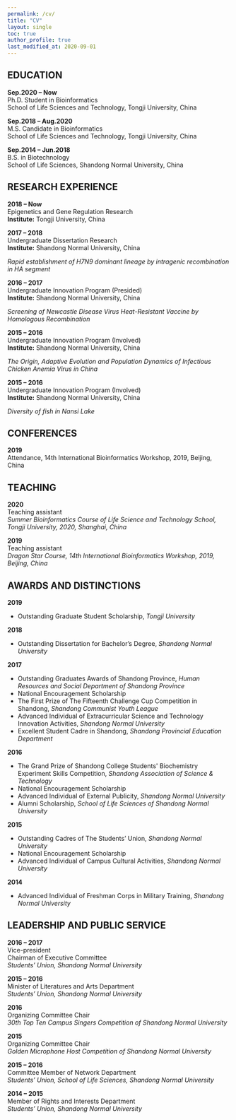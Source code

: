 ```yaml
---
permalink: /cv/
title: "CV"
layout: single
toc: true
author_profile: true
last_modified_at: 2020-09-01
---
```


## EDUCATION

**Sep.2020 – Now**  
Ph.D. Student in Bioinformatics  
School of Life Sciences and Technology, Tongji University, China  
<!-- **Advisors:** Dr. Xiaole Shirley Liu & Dr. Chenfei Wang & Dr. Xiaoyan Zhang   -->

**Sep.2018 – Aug.2020**  
M.S. Candidate in Bioinformatics  
School of Life Sciences and Technology, Tongji University, China  
<!-- **Advisors:** Dr. Zhiping Weng & Dr. Xiaole Shirley Liu & Dr. Xiaoyan Zhang   -->

**Sep.2014 – Jun.2018**  
B.S. in Biotechnology  
School of Life Sciences, Shandong Normal University, China  
<!-- **Advisor:** Dr. Chengqiang He   -->

## RESEARCH EXPERIENCE

**2018 – Now**  
Epigenetics and Gene Regulation Research  
**Institute:** Tongji University, China  
<!-- **Advisor:** Dr. Xiaole Shirley Liu & Dr. Chenfei Wang  -->

**2017 – 2018**  
Undergraduate Dissertation Research  
**Institute:** Shandong Normal University, China  
<!-- **Advisor:** Dr. Chengqiang He   -->
*Rapid establishment of H7N9 dominant lineage by intragenic recombination in HA segment*  

**2016 – 2017**  
Undergraduate Innovation Program (Presided)  
**Institute:** Shandong Normal University, China  
<!-- **Advisor:** Dr. Chengqiang He -->
*Screening of Newcastle Disease Virus Heat-Resistant Vaccine by Homologous Recombination*

**2015 – 2016**  
Undergraduate Innovation Program (Involved)  
**Institute:** Shandong Normal University, China  
<!-- **Advisor:** Dr. Chengqiang He -->
*The Origin, Adaptive Evolution and Population Dynamics of Infectious Chicken Anemia Virus in China*

**2015 – 2016**  
Undergraduate Innovation Program (Involved)  
**Institute:** Shandong Normal University, China  
<!-- **Advisors:** Dr. Rongshu Fu & Dr. Mingsheng Miao -->
*Diversity of fish in Nansi Lake*

## CONFERENCES

**2019**  
Attendance, 14th International Bioinformatics Workshop, 2019, Beijing, China

## TEACHING

**2020**  
Teaching assistant  
*Summer Bioinformatics Course of Life Science and Technology School, Tongji University, 2020, Shanghai, China*

**2019**  
Teaching assistant  
*Dragon Star Course, 14th International Bioinformatics Workshop, 2019, Beijing, China*

## AWARDS AND DISTINCTIONS

**2019**  

- Outstanding Graduate Student Scholarship, *Tongji University*

**2018**  

- Outstanding Dissertation for Bachelor’s Degree, *Shandong Normal University*  

**2017**  

- Outstanding Graduates Awards of Shandong Province, *Human Resources and Social Department of Shandong Province*  
- National Encouragement Scholarship  
- The First Prize of The Fifteenth Challenge Cup Competition in Shandong, *Shandong Communist Youth League*  
- Advanced Individual of Extracurricular Science and Technology Innovation Activities, *Shandong Normal University*  
- Excellent Student Cadre in Shandong, *Shandong Provincial Education Department*  

**2016**  

- The Grand Prize of Shandong College Students' Biochemistry Experiment Skills Competition, *Shandong Association of Science & Technology*  
- National Encouragement Scholarship  
- Advanced Individual of External Publicity, *Shandong Normal University*  
- Alumni Scholarship, *School of Life Sciences of Shandong Normal University*  

**2015**  

- Outstanding Cadres of The Students’ Union, *Shandong Normal University*  
- National Encouragement Scholarship  
- Advanced Individual of Campus Cultural Activities, *Shandong Normal University*  

**2014**  

- Advanced Individual of Freshman Corps in Military Training, *Shandong Normal University*  

## LEADERSHIP AND PUBLIC SERVICE

**2016 – 2017**  
Vice-president  
Chairman of Executive Committee  
*Students’ Union, Shandong Normal University*

**2015 – 2016**  
Minister of Literatures and Arts Department  
*Students’ Union, Shandong Normal University*

**2016**  
Organizing Committee Chair  
*30th Top Ten Campus Singers Competition of Shandong Normal University*

**2015**  
Organizing Committee Chair  
*Golden Microphone Host Competition of Shandong Normal University*

**2015 – 2016**  
Committee Member of Network Department  
*Students’ Union, School of Life Sciences, Shandong Normal University*

**2014 – 2015**  
Member of Rights and Interests Department  
*Students’ Union, Shandong Normal University*
